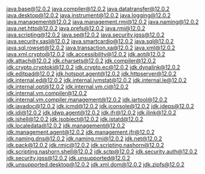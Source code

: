 java.base@12.0.2
java.compiler@12.0.2
java.datatransfer@12.0.2
java.desktop@12.0.2
java.instrument@12.0.2
java.logging@12.0.2
java.management@12.0.2
java.management.rmi@12.0.2
java.naming@12.0.2
java.net.http@12.0.2
java.prefs@12.0.2
java.rmi@12.0.2
java.scripting@12.0.2
java.se@12.0.2
java.security.jgss@12.0.2
java.security.sasl@12.0.2
java.smartcardio@12.0.2
java.sql@12.0.2
java.sql.rowset@12.0.2
java.transaction.xa@12.0.2
java.xml@12.0.2
java.xml.crypto@12.0.2
jdk.accessibility@12.0.2
jdk.aot@12.0.2
jdk.attach@12.0.2
jdk.charsets@12.0.2
jdk.compiler@12.0.2
jdk.crypto.cryptoki@12.0.2
jdk.crypto.ec@12.0.2
jdk.dynalink@12.0.2
jdk.editpad@12.0.2
jdk.hotspot.agent@12.0.2
jdk.httpserver@12.0.2
jdk.internal.ed@12.0.2
jdk.internal.jvmstat@12.0.2
jdk.internal.le@12.0.2
jdk.internal.opt@12.0.2
jdk.internal.vm.ci@12.0.2
jdk.internal.vm.compiler@12.0.2
jdk.internal.vm.compiler.management@12.0.2
jdk.jartool@12.0.2
jdk.javadoc@12.0.2
jdk.jcmd@12.0.2
jdk.jconsole@12.0.2
jdk.jdeps@12.0.2
jdk.jdi@12.0.2
jdk.jdwp.agent@12.0.2
jdk.jfr@12.0.2
jdk.jlink@12.0.2
jdk.jshell@12.0.2
jdk.jsobject@12.0.2
jdk.jstatd@12.0.2
jdk.localedata@12.0.2
jdk.management@12.0.2
jdk.management.agent@12.0.2
jdk.management.jfr@12.0.2
jdk.naming.dns@12.0.2
jdk.naming.rmi@12.0.2
jdk.net@12.0.2
jdk.pack@12.0.2
jdk.rmic@12.0.2
jdk.scripting.nashorn@12.0.2
jdk.scripting.nashorn.shell@12.0.2
jdk.sctp@12.0.2
jdk.security.auth@12.0.2
jdk.security.jgss@12.0.2
jdk.unsupported@12.0.2
jdk.unsupported.desktop@12.0.2
jdk.xml.dom@12.0.2
jdk.zipfs@12.0.2
